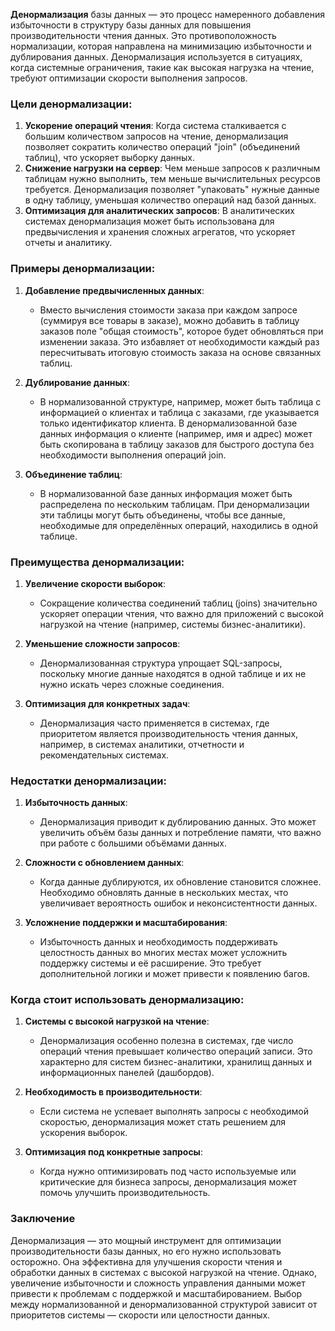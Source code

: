**Денормализация** базы данных — это процесс намеренного добавления избыточности в структуру базы данных для повышения производительности чтения данных. Это противоположность нормализации, которая направлена на минимизацию избыточности и дублирования данных. Денормализация используется в ситуациях, когда системные ограничения, такие как высокая нагрузка на чтение, требуют оптимизации скорости выполнения запросов.

### Цели денормализации:
1. **Ускорение операций чтения**: Когда система сталкивается с большим количеством запросов на чтение, денормализация позволяет сократить количество операций "join" (объединений таблиц), что ускоряет выборку данных.
2. **Снижение нагрузки на сервер**: Чем меньше запросов к различным таблицам нужно выполнить, тем меньше вычислительных ресурсов требуется. Денормализация позволяет "упаковать" нужные данные в одну таблицу, уменьшая количество операций над базой данных.
3. **Оптимизация для аналитических запросов**: В аналитических системах денормализация может быть использована для предвычисления и хранения сложных агрегатов, что ускоряет отчеты и аналитику.

### Примеры денормализации:

1. **Добавление предвычисленных данных**:
   - Вместо вычисления стоимости заказа при каждом запросе (суммируя все товары в заказе), можно добавить в таблицу заказов поле "общая стоимость", которое будет обновляться при изменении заказа. Это избавляет от необходимости каждый раз пересчитывать итоговую стоимость заказа на основе связанных таблиц.

2. **Дублирование данных**:
   - В нормализованной структуре, например, может быть таблица с информацией о клиентах и таблица с заказами, где указывается только идентификатор клиента. В денормализованной базе данных информация о клиенте (например, имя и адрес) может быть скопирована в таблицу заказов для быстрого доступа без необходимости выполнения операций join.

3. **Объединение таблиц**:
   - В нормализованной базе данных информация может быть распределена по нескольким таблицам. При денормализации эти таблицы могут быть объединены, чтобы все данные, необходимые для определённых операций, находились в одной таблице.

### Преимущества денормализации:

1. **Увеличение скорости выборок**:
   - Сокращение количества соединений таблиц (joins) значительно ускоряет операции чтения, что важно для приложений с высокой нагрузкой на чтение (например, системы бизнес-аналитики).

2. **Уменьшение сложности запросов**:
   - Денормализованная структура упрощает SQL-запросы, поскольку многие данные находятся в одной таблице и их не нужно искать через сложные соединения.

3. **Оптимизация для конкретных задач**:
   - Денормализация часто применяется в системах, где приоритетом является производительность чтения данных, например, в системах аналитики, отчетности и рекомендательных системах.

### Недостатки денормализации:

1. **Избыточность данных**:
   - Денормализация приводит к дублированию данных. Это может увеличить объём базы данных и потребление памяти, что важно при работе с большими объёмами данных.

2. **Сложности с обновлением данных**:
   - Когда данные дублируются, их обновление становится сложнее. Необходимо обновлять данные в нескольких местах, что увеличивает вероятность ошибок и неконсистентности данных.

3. **Усложнение поддержки и масштабирования**:
   - Избыточность данных и необходимость поддерживать целостность данных во многих местах может усложнить поддержку системы и её расширение. Это требует дополнительной логики и может привести к появлению багов.

### Когда стоит использовать денормализацию:

1. **Системы с высокой нагрузкой на чтение**:
   - Денормализация особенно полезна в системах, где число операций чтения превышает количество операций записи. Это характерно для систем бизнес-аналитики, хранилищ данных и информационных панелей (дашбордов).

2. **Необходимость в производительности**:
   - Если система не успевает выполнять запросы с необходимой скоростью, денормализация может стать решением для ускорения выборок.

3. **Оптимизация под конкретные запросы**:
   - Когда нужно оптимизировать под часто используемые или критические для бизнеса запросы, денормализация может помочь улучшить производительность.

### Заключение

Денормализация — это мощный инструмент для оптимизации производительности базы данных, но его нужно использовать осторожно. Она эффективна для улучшения скорости чтения и обработки данных в системах с высокой нагрузкой на чтение. Однако, увеличение избыточности и сложность управления данными может привести к проблемам с поддержкой и масштабированием. Выбор между нормализованной и денормализованной структурой зависит от приоритетов системы — скорости или целостности данных.